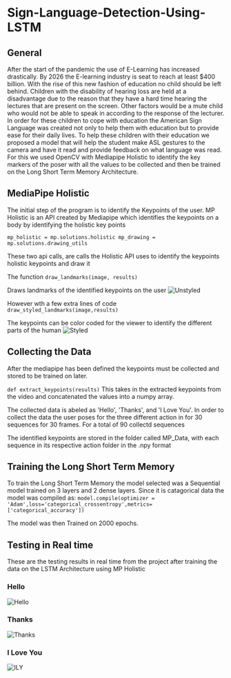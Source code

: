 # Sign-Language-Detection-Using-LSTM

## General

After the start of the pandemic the use of E-Learning has increased drastically. By 2026 the E-learning industry is seat to reach at least $400 billion. With the rise of this new fashion of education no child should be left behind. Children with the disability of hearing loss are held at a disadvantage due to the reason that they have a hard time hearing the lectures that are present on the screen. Other factors would be a mute child who would not be able to speak in according to the response of the lecturer. In order for these children to cope with education the American Sign Language was created not only to help them with education but to provide ease for their daily lives. To help these children with their education we proposed a model that will help the student make ASL gestures to the camera and have it read and provide feedback on what language was read. For this we used OpenCV with Mediapipe Holistic to identify the key markers of the poser with all the values to be collected and then be trained on the Long Short Term Memory Architecture. 

## MediaPipe Holistic
The initial step of the program is to identify the Keypoints of the user. MP Holistic is an API created by Mediapipe which identifies the keypoints on a body by identifying the holistic key points

`mp_holistic = mp.solutions.holistic
mp_drawing = mp.solutions.drawing_utils`

These two api calls, are calls the Holistic API uses to identify the keypoints holistic keypoints and draw it



The function
`draw_landmarks(image, results)`

Draws landmarks of the identified keypoints on the user
![Unstyled](https://github.com/evarghese563/Images/blob/main/Sign/unstyled.gif)


However wth a few extra lines of code 
`draw_styled_landmarks(image,results)`

The keypoints can be color coded for the viewer to identify the different parts of the human
![Styled](https://github.com/evarghese563/Images/blob/main/Sign/styled.gif)


## Collecting the Data
After the mediapipe has been defined the keypoints must be collected and stored to be trained on later. 

`def extract_keypoints(results)` 
This takes in the extracted keypoints from the video and concatenated the values into a numpy array.


The collected data is abeled as 'Hello', 'Thanks', and 'I Love You'. In order to collect the data the user poses for the three different action in for 30 sequences for 30 frames. For a total of 90 collectd sequences

The identified keypoints are stored in the folder called MP_Data, with each sequence in its respective action folder in the .npy format 


## Training the Long Short Term Memory
To train the Long Short Term Memory the model selected was a Sequential model trained on 3 layers and 2 dense layers. Since it is catagorical data the model was compiled as:
`model.compile(optimizer = 'Adam',loss='categorical_crossentropy',metrics=['categorical_accuracy'])`

The model was then Trained on 2000 epochs.

## Testing in Real time
These are the testing results in real time from the project after training the data on the LSTM Architecture using MP Holistic

### Hello

![Hello](https://github.com/evarghese563/Images/blob/main/Sign/hello.gif)

### Thanks

![Thanks](https://github.com/evarghese563/Images/blob/main/Sign/thanks.gif)

### I Love You

![ILY](https://github.com/evarghese563/Images/blob/main/Sign/ily.gif)
